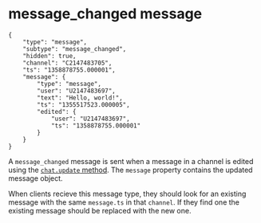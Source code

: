 # message_changed message

	{
		"type": "message",
		"subtype": "message_changed",
		"hidden": true,
		"channel": "C2147483705",
		"ts": "1358878755.000001",
		"message": {
			"type": "message",
			"user": "U2147483697",
			"text": "Hello, world!",
			"ts": "1355517523.000005",
			"edited": {
				"user": "U2147483697",
				"ts": "1358878755.000001"
			}
		}
    }

A `message_changed` message is sent when a message in a channel is edited
using the [`chat.update` method](/methods/chat.update). The `message` property
contains the updated message object.

When clients recieve this message type, they should look for an existing
message with the same `message.ts` in that `channel`. If they find one the
existing message should be replaced with the new one.
